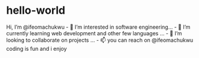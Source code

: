 # hello-world
Hi, I’m @ifeomachukwu - 👀 I’m interested in software engineering... - 🌱 I’m currently learning  web development and other few languages ... - 💞️ I’m looking to collaborate on projects ... - 📫 you can reach on @ifeomachukwu
coding is fun and i enjoy
